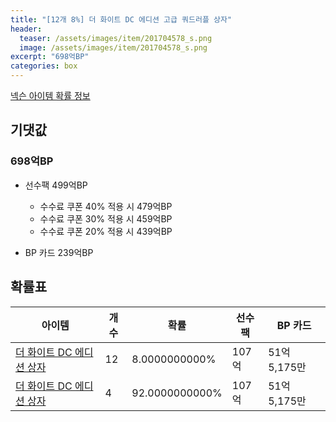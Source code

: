 ```yaml
---
title: "[12개 8%] 더 화이트 DC 에디션 고급 쿼드러플 상자"
header:
  teaser: /assets/images/item/201704578_s.png
  image: /assets/images/item/201704578_s.png
excerpt: "698억BP"
categories: box
---
```

[넥슨 아이템 확률 정보](http://iteminfo.nexon.com/probability/fco?sn=8229)

## 기댓값
### 698억BP
- 선수팩 499억BP
  - 수수료 쿠폰 40% 적용 시 479억BP
  - 수수료 쿠폰 30% 적용 시 459억BP
  - 수수료 쿠폰 20% 적용 시 439억BP

- BP 카드 239억BP

## 확률표

|아이템|개수|확률|선수팩|BP 카드|
|---|---|---|---|---|
|[더 화이트 DC 에디션 상자](/box/8228)|12|8.0000000000%|107억|51억 5,175만|
|[더 화이트 DC 에디션 상자](/box/8228)|4|92.0000000000%|107억|51억 5,175만|
